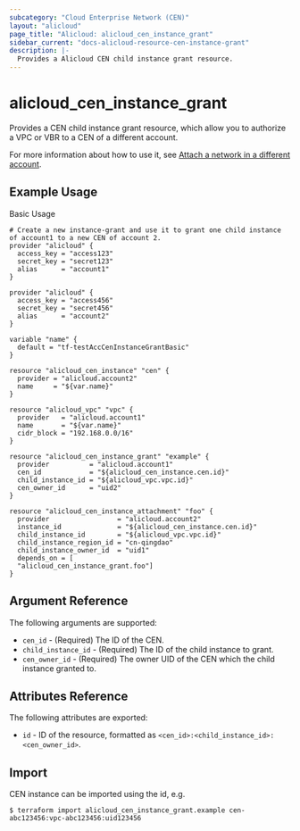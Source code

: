 ```yaml
---
subcategory: "Cloud Enterprise Network (CEN)"
layout: "alicloud"
page_title: "Alicloud: alicloud_cen_instance_grant"
sidebar_current: "docs-alicloud-resource-cen-instance-grant"
description: |-
  Provides a Alicloud CEN child instance grant resource.
---
```


# alicloud\_cen_instance_grant

Provides a CEN child instance grant resource, which allow you to authorize a VPC or VBR to a CEN of a different account.

For more information about how to use it, see [Attach a network in a different account](https://www.alibabacloud.com/help/doc-detail/73645.htm). 

## Example Usage

Basic Usage

```
# Create a new instance-grant and use it to grant one child instance of account1 to a new CEN of account 2.
provider "alicloud" {
  access_key = "access123"
  secret_key = "secret123"
  alias      = "account1"
}

provider "alicloud" {
  access_key = "access456"
  secret_key = "secret456"
  alias      = "account2"
}

variable "name" {
  default = "tf-testAccCenInstanceGrantBasic"
}

resource "alicloud_cen_instance" "cen" {
  provider = "alicloud.account2"
  name     = "${var.name}"
}

resource "alicloud_vpc" "vpc" {
  provider   = "alicloud.account1"
  name       = "${var.name}"
  cidr_block = "192.168.0.0/16"
}

resource "alicloud_cen_instance_grant" "example" {
  provider          = "alicloud.account1"
  cen_id            = "${alicloud_cen_instance.cen.id}"
  child_instance_id = "${alicloud_vpc.vpc.id}"
  cen_owner_id      = "uid2"
}

resource "alicloud_cen_instance_attachment" "foo" {
  provider                 = "alicloud.account2"
  instance_id              = "${alicloud_cen_instance.cen.id}"
  child_instance_id        = "${alicloud_vpc.vpc.id}"
  child_instance_region_id = "cn-qingdao"
  child_instance_owner_id  = "uid1"
  depends_on = [
  "alicloud_cen_instance_grant.foo"]
}
```
## Argument Reference

The following arguments are supported:

* `cen_id` - (Required) The ID of the CEN.
* `child_instance_id` - (Required) The ID of the child instance to grant.
* `cen_owner_id` - (Required) The owner UID of the  CEN which the child instance granted to.

## Attributes Reference

The following attributes are exported:

- `id` - ID of the resource, formatted as `<cen_id>:<child_instance_id>:<cen_owner_id>`.

## Import

CEN instance can be imported using the id, e.g.

```
$ terraform import alicloud_cen_instance_grant.example cen-abc123456:vpc-abc123456:uid123456
```
